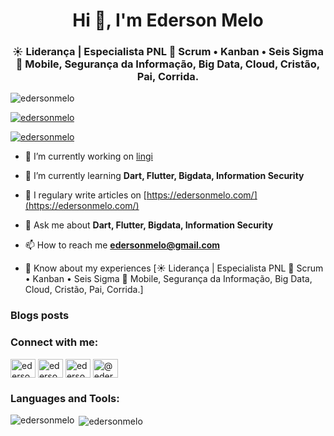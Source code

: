 <h1 align="center">Hi 👋, I'm Ederson Melo</h1>
<h3 align="center">☀️ Liderança | Especialista PNL 🧭 Scrum • Kanban • Seis Sigma 🚀 Mobile, Segurança da Informação, Big Data, Cloud, Cristão, Pai, Corrida.</h3>

<p align="left"> <img src="https://komarev.com/ghpvc/?username=edersonmelo&label=Profile%20views&color=0e75b6&style=flat" alt="edersonmelo" /> </p>

<p align="left"> <a href="https://github.com/ryo-ma/github-profile-trophy"><img src="https://github-profile-trophy.vercel.app/?username=edersonmelo" alt="edersonmelo" /></a> </p>

<p align="left"> <a href="https://twitter.com/edersonmelo" target="blank"><img src="https://img.shields.io/twitter/follow/edersonmelo?logo=twitter&style=for-the-badge" alt="edersonmelo" /></a> </p>

- 🔭 I’m currently working on [lingi](https://github.com/lingi-me)

- 🌱 I’m currently learning **Dart, Flutter, Bigdata, Information Security**

- 📝 I regulary write articles on [https://edersonmelo.com/](https://edersonmelo.com/)

- 💬 Ask me about **Dart, Flutter, Bigdata, Information Security**

- 📫 How to reach me **edersonmelo@gmail.com**

- 📄 Know about my experiences [☀️ Liderança | Especialista PNL 🧭 Scrum • Kanban • Seis Sigma 🚀 Mobile, Segurança da Informação, Big Data, Cloud, Cristão, Pai, Corrida.]

### Blogs posts
<!-- BLOG-POST-LIST:START -->
<!-- BLOG-POST-LIST:END -->

<h3 align="left">Connect with me:</h3>
<p align="left">
<a href="https://twitter.com/edersonmelo" target="blank"><img align="center" src="https://cdn.jsdelivr.net/npm/simple-icons@3.0.1/icons/twitter.svg" alt="edersonmelo" height="30" width="40" /></a>
<a href="https://linkedin.com/in/edersonmelo" target="blank"><img align="center" src="https://cdn.jsdelivr.net/npm/simple-icons@3.0.1/icons/linkedin.svg" alt="edersonmelo" height="30" width="40" /></a>
<a href="https://instagram.com/ederson_melo" target="blank"><img align="center" src="https://cdn.jsdelivr.net/npm/simple-icons@3.0.1/icons/instagram.svg" alt="ederson_melo" height="30" width="40" /></a>
<a href="https://medium.com/@edersonmelo" target="blank"><img align="center" src="https://cdn.jsdelivr.net/npm/simple-icons@3.0.1/icons/medium.svg" alt="@edersonmelo" height="30" width="40" /></a>
</p>

<h3 align="left">Languages and Tools:</h3>

<p><img align="left" src="https://github-readme-stats.vercel.app/api/top-langs?username=edersonmelo&show_icons=true&locale=en&layout=compact" alt="edersonmelo" /></p>

<p>&nbsp;<img align="center" src="https://github-readme-stats.vercel.app/api?username=edersonmelo&show_icons=true&locale=en" alt="edersonmelo" /></p>
